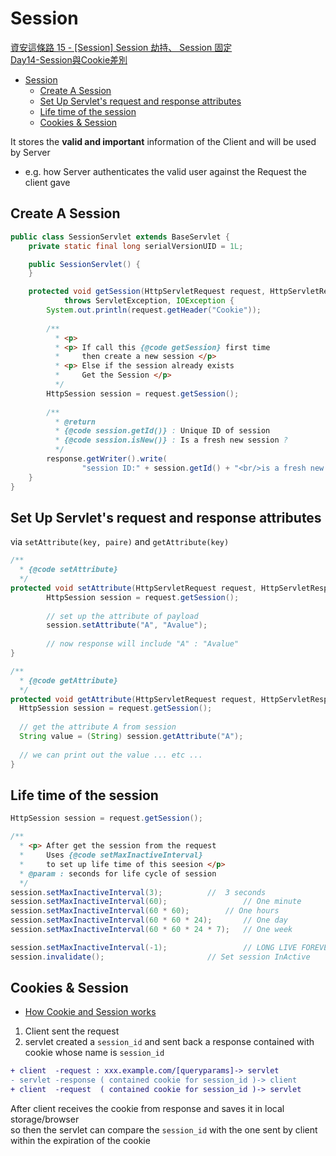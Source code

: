 # Session

[資安這條路 15 - [Session] Session 劫持、 Session 固定](https://ithelp.ithome.com.tw/articles/10246787)  
[Day14-Session與Cookie差別](https://medium.com/tsungs-blog/day14-session%E8%88%87cookie%E5%B7%AE%E5%88%A5-eb7b4035a382)


- [Session](#session)
	- [Create A Session](#create-a-session)
	- [Set Up Servlet's request and response attributes](#set-up-servlets-request-and-response-attributes)
	- [Life time of the session](#life-time-of-the-session)
	- [Cookies & Session](#cookies--session)

It stores the **valid and important** information of the Client and will be used by Server 
- e.g. how Server authenticates the valid user against the Request the client gave

## Create A Session  

```java
public class SessionServlet extends BaseServlet {
	private static final long serialVersionUID = 1L;

	public SessionServlet() {
	}

	protected void getSession(HttpServletRequest request, HttpServletResponse response)
			throws ServletException, IOException {
		System.out.println(request.getHeader("Cookie"));
		
		/**
		  * <p>
		  * <p> If call this {@code getSession} first time 
		  *     then create a new session </p>
		  * <p> Else if the session already exists 
		  *     Get the Session </p>
		  */
		HttpSession session = request.getSession();
		
		/**
		  * @return 
		  * {@code session.getId()} : Unique ID of session
		  * {@code session.isNew()} : Is a fresh new session ?
		  */
		response.getWriter().write(
				"session ID:" + session.getId() + "<br/>is a fresh new session ? \n" + session.isNew());
	}
}
```

## Set Up Servlet's request and response attributes

via `setAttribute(key, paire)` and `getAttribute(key)`

```java  
/**
  * {@code setAttribute} 
  */
protected void setAttribute(HttpServletRequest request, HttpServletResponse response) throws ServletException, IOException {
		HttpSession session = request.getSession();
		
		// set up the attribute of payload  
		session.setAttribute("A", "Avalue");
		
		// now response will include "A" : "Avalue"
}

/**
  * {@code getAttribute}
  */
protected void getAttribute(HttpServletRequest request, HttpServletResponse response) throws ServletException, IOException {
  HttpSession session = request.getSession();
  
  // get the attribute A from session
  String value = (String) session.getAttribute("A");
  
  // we can print out the value ... etc ...
}
```


## Life time of the session

```java
HttpSession session = request.getSession();

/**
  * <p> After get the session from the request 
  * 	Uses {@code setMaxInactiveInterval} 
  * 	to set up life time of this seesion </p>
  * @param : seconds for life cycle of session 
  */
session.setMaxInactiveInterval(3); 		    //  3 seconds 
session.setMaxInactiveInterval(60); 	            // One minute
session.setMaxInactiveInterval(60 * 60); 	    // One hours
session.setMaxInactiveInterval(60 * 60 * 24);       // One day
session.setMaxInactiveInterval(60 * 60 * 24 * 7);   // One week

session.setMaxInactiveInterval(-1); 	            // LONG LIVE FOREVER
session.invalidate(); 			            // Set session InActive 
```

## Cookies & Session

- [How Cookie and Session works](http://aliyunzixunbucket.oss-cn-beijing.aliyuncs.com/csdn/41176c45-a016-4779-b312-12aeff91e3c8?x-oss-process=image/resize,p_100/auto-orient,1/quality,q_90/format,jpg/watermark,image_eXVuY2VzaGk=,t_100,g_se,x_0,y_0)

1. Client sent the request
2. servlet created a `session_id` and sent back a response contained with cookie whose name is `session_id`
```diff
+ client  -request : xxx.example.com/[queryparams]-> servlet
- servlet -response ( contained cookie for session_id )-> client
+ client  -request  ( contained cookie for session_id )-> servlet
```

After client receives the cookie from response and saves it in local storage/browser   
so then the servlet can compare the `session_id` with the one sent by client within the expiration of the cookie
